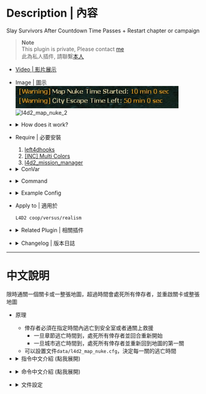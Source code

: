 
# Description | 內容
Slay Survivors After Countdown Time Passes + Restart chapter or campaign

> __Note__ <br/>
This plugin is private, Please contact [me](https://github.com/fbef0102/Game-Private_Plugin#私人插件列表-private-plugins-list)<br/>
此為私人插件, 請聯繫[本人](https://github.com/fbef0102/Game-Private_Plugin#私人插件列表-private-plugins-list)<br/>

* [Video | 影片展示](https://youtu.be/WVBMtRZGLHc)

* Image | 圖示
	<br/>![l4d2_map_nuke_1](image/l4d2_map_nuke_1.jpg)
	<br/>![l4d2_map_nuke_2](image/l4d2_map_nuke_2.gif)

* <details><summary>How does it work?</summary>

	* Survivors have to make it to saferoom or rescue vehicle within time limit
		* Once map nuke time out, slay all survivors and restart the chapter
		* Once city escape time out, slay all survivors and restart the whole campaign
	* You can customize time limit for each map in file ```data/l4d2_map_nuke.cfg```
</details>

* Require | 必要安裝
	1. [left4dhooks](https://forums.alliedmods.net/showthread.php?t=321696)
	2. [[INC] Multi Colors](https://github.com/fbef0102/L4D1_2-Plugins/releases/tag/Multi-Colors)
	3. [l4d2_mission_manager](https://github.com/fbef0102/L4D2-Plugins/tree/master/l4d2_mission_manager)

* <details><summary>ConVar</summary>

	* cfg\sourcemod\l4d2_map_nuke.cfg
		```php
		// 0=Plugin off, 1=Plugin on.
		l4d2_map_nuke_enable "1.0"

		// Set time in seconds map will be nuked in no-final level by default (0=off)
		l4d2_map_nuke_time_chapter "600"

		// Set time in seconds map will be nuked in final level by default (0=off)
		l4d2_map_nuke_time_final_chapter "1000"

		// Set time in seconds city escape in the whole campaign by default (0=off)
		l4d2_map_nuke_time_campaign "3000"

		// Chapter Nuke count down hint text to be displayed
		l4d2_map_nuke_announcer_chapter "90.0"

		// City Escape count down hint text to be displayed
		l4d2_map_nuke_announcer_campaign "180.0"

		// Display Nuke Warning Text When Players Leave Saferoom
		l4d2_map_nuke_warning "1"
		```
</details>

* <details><summary>Command</summary>
    
   * **Display count down time left**
		```php
		sm_nuketimeleft
		sm_escapetimeleft
		```
</details>

* <details><summary>Example Config</summary>

	* data\l4d2_map_nuke.cfg
		```php
		"l4d2_map_nuke" 
		{
			"c1m1_hotel"  // first map
			{
				"chapter_nuke" 		"360"  // <-- Set map nuke time. If not set, use convar l4d2_map_nuke_time_chapter by default
				"campaign_nuke" 	"2400"  // <-- Set city escape time. If not set, use convar l4d2_map_nuke_time_campaign by default
			}
			"c1m2_streets"
			{
				"chapter_nuke" 		"10"   // <-- Set map nuke time. If not set, use convar l4d2_map_nuke_time_chapter by default
			}
			"c1m4_atrium" // final map
			{
				"chapter_nuke" 		"60"  // <-- Set map nuke time. If not set, use convar l4d2_map_nuke_time_final_chapter by default
			}
		}
		```
</details>

* Apply to | 適用於
    ```
    L4D2 coop/versus/realism
    ```

* <details><summary>Related Plugin | 相關插件</summary>

	1. [l4d_restartmap_command](https://github.com/fbef0102/Game-Private_Plugin/tree/main/Plugin_%E6%8F%92%E4%BB%B6/Map_%E9%97%9C%E5%8D%A1/l4d_restartmap_command): Admin say !restartmap to restart current map + Force of restartmap after Quantity of rounds (tries) events survivors wipe out
    	> 管理員輸入!restartmap能重新地圖關卡 + 滅團N次後重新地圖
</details>

* <details><summary>Changelog | 版本日誌</summary>

    * v1.0 (2023-8-26)
        * Initial Release
</details>

- - - -
# 中文說明
限時通關一個關卡或一整張地圖，超過時間會處死所有倖存者，並重啟關卡或整張地圖

* 原理
	* 倖存者必須在指定時間內逃亡到安全室或者通關上救援
		* 一旦章節逃亡時間到，處死所有倖存者並回合重新開始
		* 一旦城市逃亡時間到，處死所有倖存者並重新回到地圖的第一關
	* 可以設置文件```data/l4d2_map_nuke.cfg```，決定每一關的逃亡時間

* <details><summary>指令中文介紹 (點我展開)</summary>

	* cfg\sourcemod\l4d2_map_nuke.cfg
		```php
		// 0=關閉插件, 1=啟動插件
		l4d2_map_nuke_enable "1.0"

		// 非救援關卡的章節逃亡時間 (0=不設置逃亡時間)
		l4d2_map_nuke_time_chapter "600"

		// 救援關卡的章節逃亡時間 (0=不設置逃亡時間)
		l4d2_map_nuke_time_final_chapter "1000"

		// 整張地圖的城市逃亡時間 (0=不設置逃亡時間)
		l4d2_map_nuke_time_campaign "3000"

		// 章節逃亡剩餘90秒時，開始顯示倒數
		l4d2_map_nuke_announcer_chapter "90.0"

		// 城市逃亡剩餘90秒時，開始顯示倒數
		l4d2_map_nuke_announcer_campaign "180.0"

		// 當倖存者離開安全室時，顯示逃亡剩餘時間
		l4d2_map_nuke_warning "1"
		```
</details>

* <details><summary>命令中文介紹 (點我展開)</summary>
    
   * **查看逃亡剩餘時間**
		```php
		sm_nuketimeleft
		sm_escapetimeleft
		```
</details>

* <details><summary>文件設定</summary>

	* 設定文件```data\l4d2_map_nuke.cfg```，決定每一關的逃亡時間
		```php
		"l4d2_map_nuke" 
		{
			"c1m1_hotel"  // C1地圖的第一個關卡
			{
				"chapter_nuke" 		"360"  // <-- 設置章節逃亡時間. 如果沒有寫此行，預設使用指令 l4d2_map_nuke_time_chapter
				"campaign_nuke" 	"2400"  // <-- 設置城市逃亡時間. 如果沒有寫此行，預設使用指令 l4d2_map_nuke_time_campaign
			}
			"c1m2_streets"
			{
				"chapter_nuke" 		"10"   // <-- 設置章節逃亡時間. 如果沒有寫此行，預設使用指令 l4d2_map_nuke_time_chapter
			}
			"c1m4_atrium" // C1地圖的救援關卡
			{
				"chapter_nuke" 		"60"  // <-- 設置章節逃亡時間. 如果沒有寫此行，預設使用指令 l4d2_map_nuke_time_final_chapter
			}
		}
		```
</details>